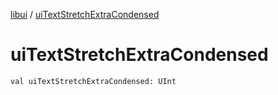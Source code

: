 [libui](README.md) / [uiTextStretchExtraCondensed](ui-text-stretch-extra-condensed.md)

# uiTextStretchExtraCondensed

`val uiTextStretchExtraCondensed: UInt`